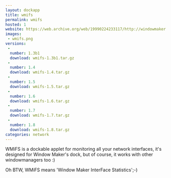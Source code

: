 ```yaml
---
layout: dockapp
title: wmifs
permalink: wmifs
hosted: 1
website: https://web.archive.org/web/19990224233117/http://windowmaker.mezaway.org/dockapps/wmifs.html
images:
 - wmifs.png
versions:
 -
  number: 1.3b1
  download: wmifs-1.3b1.tar.gz
 -
  number: 1.4
  download: wmifs-1.4.tar.gz
 -
  number: 1.5
  download: wmifs-1.5.tar.gz
 -
  number: 1.6
  download: wmifs-1.6.tar.gz
 -
  number: 1.7
  download: wmifs-1.7.tar.gz
 -
  number: 1.8
  download: wmifs-1.8.tar.gz
categories: network
---
```

WMiFS is a dockable applet for monitoring all your network interfaces,
it's designed for Window Maker's dock, but of course, it works with other
windowmanagers too :)

Oh BTW, WMiFS means 'Window Maker InterFace Statistics';-)
